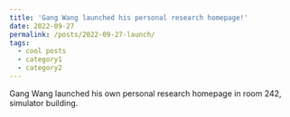 ```yaml
---
title: 'Gang Wang launched his personal research homepage!'
date: 2022-09-27
permalink: /posts/2022-09-27-launch/
tags:
  - cool posts
  - category1
  - category2
---
```


Gang Wang launched his own personal research homepage in room 242, simulator building.


